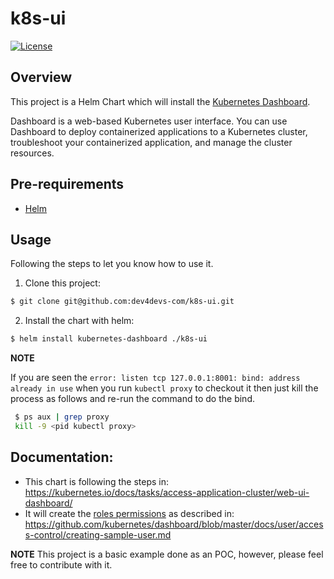 # k8s-ui

[![License](https://img.shields.io/badge/License-Apache%202.0-blue.svg)](https://opensource.org/licenses/Apache-2.0)

## Overview 

This project is a Helm Chart which will install the [Kubernetes Dashboard](https://github.com/kubernetes/dashboard). 

Dashboard is a web-based Kubernetes user interface. You can use Dashboard to deploy containerized applications to a Kubernetes cluster, troubleshoot your containerized application, and manage the cluster resources.

## Pre-requirements

- [Helm](https://helm.sh/docs/intro/install/) 

## Usage

Following the steps to let you know how to use it. 

1. Clone this project:

```sh
$ git clone git@github.com:dev4devs-com/k8s-ui.git
``` 

2. Install the chart with helm:

```sh
$ helm install kubernetes-dashboard ./k8s-ui
``` 

**NOTE**

If you are seen the `error: listen tcp 127.0.0.1:8001: bind: address already in use` when you run `kubectl proxy` to checkout it then just kill the process as follows and re-run the command to do the bind. 

```sh
 $ ps aux | grep proxy
 kill -9 <pid kubectl proxy>
```

## Documentation:

- This chart is following the steps in: https://kubernetes.io/docs/tasks/access-application-cluster/web-ui-dashboard/
- It will create the [roles permissions](https://kubernetes.io/docs/reference/access-authn-authz/rbac/) as described in: https://github.com/kubernetes/dashboard/blob/master/docs/user/access-control/creating-sample-user.md


**NOTE** This project is a basic example done as an POC, however, please feel free to contribute with it. 
